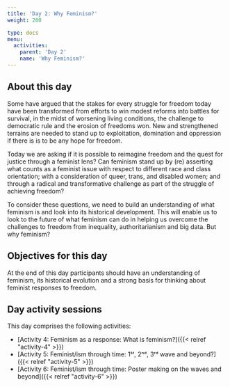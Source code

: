 ```yaml
---
title: 'Day 2: Why Feminism?'
weight: 200

type: docs
menu:
  activities:
    parent: 'Day 2'
    name: 'Why Feminism?'
---
```


## About this day

Some have argued that the stakes for every struggle for freedom today have
been transformed from efforts to win modest reforms into battles for survival,
in the midst of worsening living conditions, the challenge to democratic rule
and the erosion of freedoms won. New and strengthened terrains are needed
to stand up to exploitation, domination and oppression if there is is to be any
hope for freedom.

Today we are asking if it is possible to reimagine freedom and the quest for
justice through a feminist lens? Can feminism stand up by (re) asserting what
counts as a feminist issue with respect to different race and class orientation;
with a consideration of queer, trans, and disabled women; and through a
radical and transformative challenge as part of the struggle of achieving
freedom?

To consider these questions, we need to build an understanding of what
feminism is and look into its historical development. This will enable us to look
to the future of what feminism can do in helping us overcome the challenges
to freedom from inequality, authoritarianism and big data. But why feminism?

## Objectives for this day

At the end of this day participants should have an understanding of feminism,
its historical evolution and a strong basis for thinking about feminist responses
to freedom.

## Day activity sessions

This day comprises the following activities:

* [Activity 4: Feminism as a response: What is feminism?]({{< relref "activity-4" >}})
* [Activity 5: Feminist/ism through time: 1ˢᵗ, 2ⁿᵈ, 3ʳᵈ wave and beyond?]({{< relref "activity-5" >}})
* [Activity 6: Feminist/ism through time: Poster making on the waves and beyond]({{< relref "activity-6" >}})
